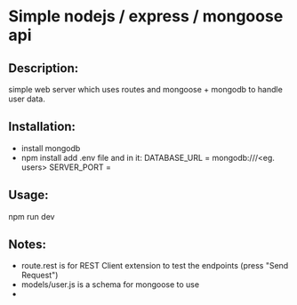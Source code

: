 # Simple nodejs / express / mongoose api

## Description:

simple web server which uses routes and mongoose + mongodb to handle user data.

## Installation:

- install mongodb
- npm install
  add .env file and in it:
  DATABASE_URL = mongodb://<serverhere>/<eg. users>
  SERVER_PORT = <portnumberhere>

## Usage:

npm run dev

## Notes:

- route.rest is for REST Client extension to test the endpoints (press "Send Request")
- models/user.js is a schema for mongoose to use
-
